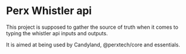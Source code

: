 # Perx Whistler api

This project is supposed to gather the source of truth when it comes to typing the whistler api inputs and outputs.

It is aimed at being used by Candyland, @perxtech/core and essentials.
